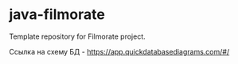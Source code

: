 # java-filmorate
Template repository for Filmorate project.


Ссылка на схему БД - https://app.quickdatabasediagrams.com/#/
